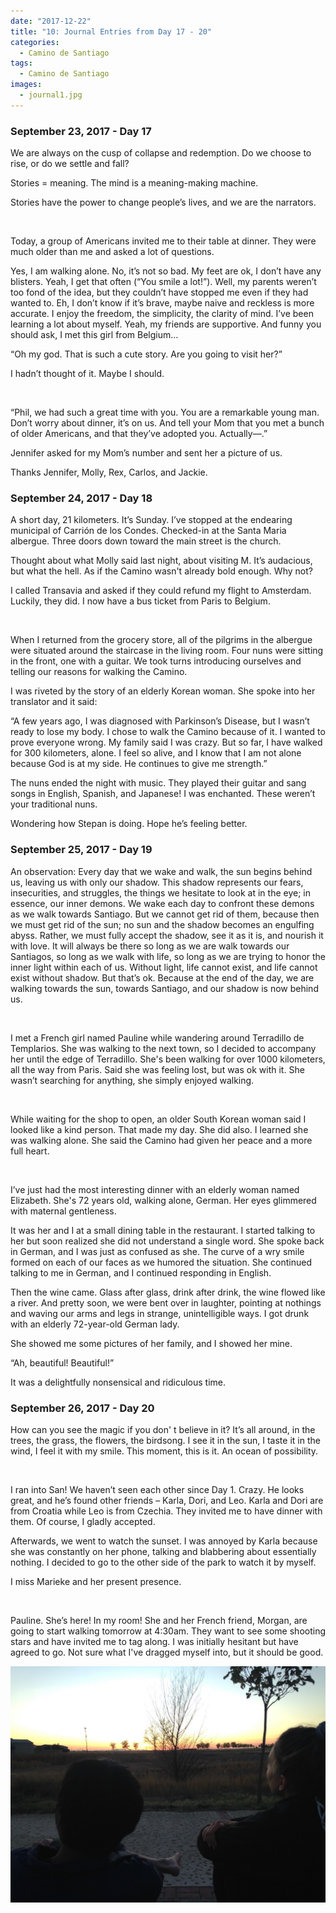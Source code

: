 ```yaml
---
date: "2017-12-22"
title: "10: Journal Entries from Day 17 - 20"
categories:
  - Camino de Santiago
tags: 
  - Camino de Santiago
images:
  - journal1.jpg
---
```


### September 23, 2017 - Day 17

We are always on the cusp of collapse and redemption. Do we choose to rise, or do we settle and fall?

Stories = meaning. The mind is a meaning-making machine.

Stories have the power to change people’s lives, and we are the narrators.

<br>

Today, a group of Americans invited me to their table at dinner. They were much older than me and asked a lot of questions.

Yes, I am walking alone. No, it’s not so bad. My feet are ok, I don’t have any blisters. Yeah, I get that often (“You smile a lot!”). Well, my parents weren’t too fond of the idea, but they couldn’t have stopped me even if they had wanted to. Eh, I don’t know if it’s brave, maybe naive and reckless is more accurate. I enjoy the freedom, the simplicity, the clarity of mind. I’ve been learning a lot about myself. Yeah, my friends are supportive. And funny you should ask, I met this girl from Belgium…

“Oh my god. That is such a cute story. Are you going to visit her?”

I hadn’t thought of it. Maybe I should.

<br>

“Phil, we had such a great time with you. You are a remarkable young man. Don’t worry about dinner, it’s on us. And tell your Mom that you met a bunch of older Americans, and that they’ve adopted you. Actually––.”

Jennifer asked for my Mom’s number and sent her a picture of us.

Thanks Jennifer, Molly, Rex, Carlos, and Jackie.

### September 24, 2017 - Day 18

A short day, 21 kilometers. It’s Sunday. I’ve stopped at the endearing municipal of Carrión de los Condes. Checked-in at the Santa Maria albergue. Three doors down toward the main street is the church.

Thought about what Molly said last night, about visiting M. It’s audacious, but what the hell. As if the Camino wasn't already bold enough. Why not?

I called Transavia and asked if they could refund my flight to Amsterdam. Luckily, they did. I now have a bus ticket from Paris to Belgium.

<br>

When I returned from the grocery store, all of the pilgrims in the albergue were situated around the staircase in the living room. Four nuns were sitting in the front, one with a guitar. We took turns introducing ourselves and telling our reasons for walking the Camino.

I was riveted by the story of an elderly Korean woman. She spoke into her translator and it said:

“A few years ago, I was diagnosed with Parkinson’s Disease, but I wasn’t ready to lose my body. I chose to walk the Camino because of it. I wanted to prove everyone wrong. My family said I was crazy. But so far, I have walked for 300 kilometers, alone. I feel so alive, and I know that I am not alone because God is at my side. He continues to give me strength.”

The nuns ended the night with music. They played their guitar and sang songs in English, Spanish, and Japanese! I was enchanted. These weren’t your traditional nuns.

Wondering how Stepan is doing. Hope he’s feeling better.

### September 25, 2017 - Day 19

An observation: Every day that we wake and walk, the sun begins behind us, leaving us with only our shadow. This shadow represents our fears, insecurities, and struggles, the things we hesitate to look at in the eye; in essence, our inner demons. We wake each day to confront these demons as we walk towards Santiago. But we cannot get rid of them, because then we must get rid of the sun; no sun and the shadow becomes an engulfing abyss. Rather, we must fully accept the shadow, see it as it is, and nourish it with love. It will always be there so long as we are walk towards our Santiagos, so long as we walk with life, so long as we are trying to honor the inner light within each of us. Without light, life cannot exist, and life cannot exist without shadow. But that’s ok. Because at the end of the day, we are walking towards the sun, towards Santiago, and our shadow is now behind us.

<br>

I met a French girl named Pauline while wandering around Terradillo de Templarios. She was walking to the next town, so I decided to accompany her until the edge of Terradillo. She's been walking for over 1000 kilometers, all the way from Paris. Said she was feeling lost, but was ok with it. She wasn’t searching for anything, she simply enjoyed walking.

<br>

While waiting for the shop to open, an older South Korean woman said I looked like a kind person. That made my day. She did also. I learned she was walking alone. She said the Camino had given her peace and a more full heart.

<br>

I’ve just had the most interesting dinner with an elderly woman named Elizabeth. She's 72 years old, walking alone, German. Her eyes glimmered with maternal gentleness.

It was her and I at a small dining table in the restaurant. I started talking to her but soon realized she did not understand a single word. She spoke back in German, and I was just as confused as she. The curve of a wry smile formed on each of our faces as we humored the situation. She continued talking to me in German, and I continued responding in English.

Then the wine came. Glass after glass, drink after drink, the wine flowed like a river. And pretty soon, we were bent over in laughter, pointing at nothings and waving our arms and legs in strange, unintelligible ways. I got drunk with an elderly 72-year-old German lady.

She showed me some pictures of her family, and I showed her mine.

“Ah, beautiful! Beautiful!”

It was a delightfully nonsensical and ridiculous time.

### September 26, 2017 - Day 20

How can you see the magic if you don' t believe in it?
It’s all around, in the trees, the grass, the flowers, the birdsong.
I see it in the sun, I taste it in the wind, I feel it with my smile.
This moment, this is it. An ocean of possibility.

<br>

I ran into San! We haven’t seen each other since Day 1. Crazy. He looks great, and he’s found other friends – Karla, Dori, and Leo. Karla and Dori are from Croatia while Leo is from Czechia. They invited me to have dinner with them. Of course, I gladly accepted.

Afterwards, we went to watch the sunset. I was annoyed by Karla because she was constantly on her phone, talking and blabbering about essentially nothing. I decided to go to the other side of the park to watch it by myself.

I miss Marieke and her present presence.

<br>

Pauline. She’s here! In my room! She and her French friend, Morgan, are going to start walking tomorrow at 4:30am. They want to see some shooting stars and have invited me to tag along. I was initially hesitant but have agreed to go. Not sure what I've dragged myself into, but it should be good.

![](journal1.jpg)